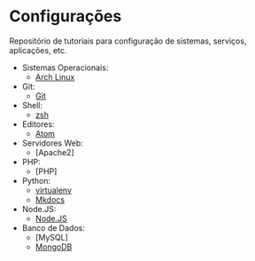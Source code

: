 Configurações
=============

Repositório de tutoriais para configuração de sistemas, serviços, aplicações, etc.

- Sistemas Operacionais:
    - [Arch Linux](mds/sistema-operacional/arch-linux.md)
- Git:
    - [Git](mds/git/git.md)
- Shell:
    - [zsh](mds/shell/zsh.md)
- Editores:
    - [Atom](mds/editores-de-codigo/atom.md)
- Servidores Web:
    - [Apache2]
- PHP:
    - [PHP]
- Python:
    - [virtualenv](mds/python/virtualenv.md)
    - [Mkdocs](mds/python/mkdocs.md)
- Node.JS:
    - [Node.JS](mds/nodejs/nodejs.md)
- Banco de Dados:
    - [MySQL]
    - [MongoDB](mds/banco-de-dados/mongodb.md)
